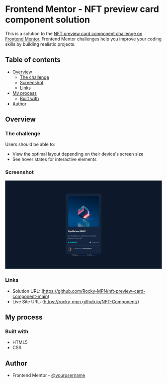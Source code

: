 # Frontend Mentor - NFT preview card component solution

This is a solution to the [NFT preview card component challenge on Frontend Mentor](https://www.frontendmentor.io/challenges/nft-preview-card-component-SbdUL_w0U). Frontend Mentor challenges help you improve your coding skills by building realistic projects. 

## Table of contents

- [Overview](#overview)
  - [The challenge](#the-challenge)
  - [Screenshot](#screenshot)
  - [Links](#links)
- [My process](#my-process)
  - [Built with](#built-with)
- [Author](#author)


## Overview

### The challenge

Users should be able to:

- View the optimal layout depending on their device's screen size
- See hover states for interactive elements

### Screenshot

![](./design/screenshot.png)



### Links

- Solution URL: (https://github.com/Rocky-MPN/nft-preview-card-component-main)
- Live Site URL: (https://rocky-mpn.github.io/NFT-Component/)

## My process

### Built with

- HTML5
- CSS


## Author

- Frontend Mentor - [@yourusername](https://www.frontendmentor.io/profile/Rocky-MPN)

